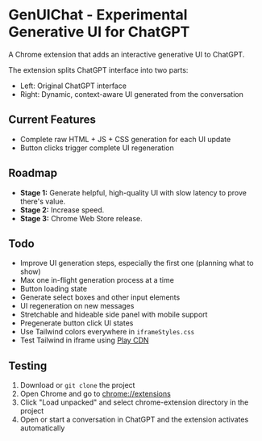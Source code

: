 # GenUIChat - Experimental Generative UI for ChatGPT

A Chrome extension that adds an interactive generative UI to ChatGPT.

The extension splits ChatGPT interface into two parts:
- Left: Original ChatGPT interface
- Right: Dynamic, context-aware UI generated from the conversation

## Current Features
- Complete raw HTML + JS + CSS generation for each UI update
- Button clicks trigger complete UI regeneration

## Roadmap
- **Stage 1:** Generate helpful, high-quality UI with slow latency to prove there's value.
- **Stage 2:** Increase speed.
- **Stage 3:** Chrome Web Store release.

## Todo
- Improve UI generation steps, especially the first one (planning what to show)
- Max one in-flight generation process at a time
- Button loading state
- Generate select boxes and other input elements
- UI regeneration on new messages
- Stretchable and hideable side panel with mobile support
- Pregenerate button click UI states
- Use Tailwind colors everywhere in `iframeStyles.css`
- Test Tailwind in iframe using [Play CDN](https://tailwindcss.com/docs/installation/play-cdn)

## Testing
1. Download or `git clone` the project
2. Open Chrome and go to [chrome://extensions](chrome://extensions)
3. Click "Load unpacked" and select chrome-extension directory in the project
4. Open or start a conversation in ChatGPT and the extension activates automatically
